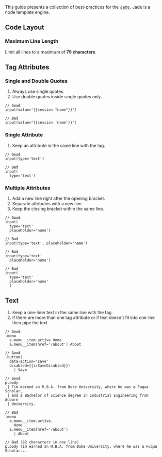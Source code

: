 This guide presents a collection of best-practices for the [Jade](http://jade-lang.com/). Jade is a node template engine.

## Code Layout

### Maximum Line Length

Limit all lines to a maximum of **79 characters**.

## Tag Attributes

### Single and Double Quotes

1. Always use single quotes.
2. Use double quotes inside single quotes only.

```jade
// Good
input(value='{{session "name"}}')

// Bad
input(value="{{session 'name'}}")
```

### Single Attribute

1. Keep an attribute in the same line with the tag.

```jade
// Good
input(type='text')

// Bad
input(
  type='text')
```

### Multiple Attributes

1. Add a new line right after the opening bracket.
2. Separate attributes with a new line.
3. Keep the closing bracket within the same line.

```jade
// Good
input(
  type='text'
  placeholder='name')

// Bad
input(type='text', placeholder='name')

// Bad
input(type='text'
  placeholder='name')

// Bad
input(
  type='text'
  placeholder='name'
  )
```

## Text

1. Keep a one-liner text in the same line with the tag.
2. If there are more than one tag attribute or if text doesn't fit into one line
then pipe the text.

```jade
// Good
.menu
  a.menu__item.active Home
  a.menu__item(href='/about') About

// Good
.button(
  data-action='save'
  disabled={{isSaveDisabled}}) 
    | Save

// Good
p.body
 | Tim earned an M.B.A. from Duke University, where he was a Fuqua Scholar, 
 | and a Bachelor of Science degree in Industrial Engineering from Auburn
 | University.

// Bad
.menu
  a.menu__item.active.
    Home
  a.menu__item(href='/about') 
    | About

// Bad (82 characters in one line)
p.body Tim earned an M.B.A. from Duke University, where he was a Fuqua Scholar...
```